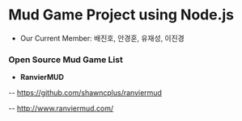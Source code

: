 # Mud Game Project using Node.js

- Our Current Member: 배진호, 안경훈, 유재성, 이진경

  
  
  

### Open Source Mud Game List

- **RanvierMUD**
 
-- https://github.com/shawncplus/ranviermud

-- http://www.ranviermud.com/

